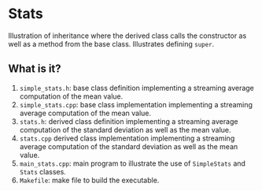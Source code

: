 # Stats
Illustration of inheritance where the derived class calls the constructor
as well as a method from the base class.  Illustrates defining `super`.

## What is it?
1. `simple_stats.h`: base class definition implementing a streaming
    average computation of the mean value.
1. `simple_stats.cpp`: base class implementation implementing a streaming
    average computation of the mean value.
1. `stats.h`: derived class definition implementing a streaming
    average computation of the standard deviation as well as the mean
    value.
1. `stats.cpp` derived class implementation implementing a streaming
    average computation of the standard deviation as well as the mean
    value.
1. `main_stats.cpp`: main program to illustrate the use of `SimpleStats`
    and `Stats` classes.
1. `Makefile`: make file to build the executable.
